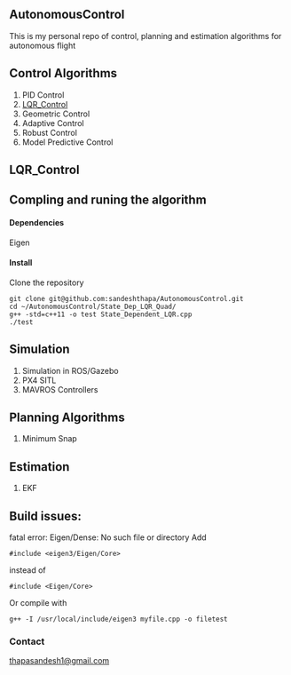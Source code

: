 ## AutonomousControl

This is my personal repo of control, planning and estimation algorithms for autonomous flight 

## Control Algorithms

1. PID Control 
2. [LQR_Control](#lqr) 
3. Geometric Control 
4. Adaptive Control 
5. Robust Control 
6.  Model Predictive Control

## <a name="lqr"></a>LQR_Control

## Compling and runing the algorithm

#### Dependencies 
Eigen 

#### Install 
Clone the repository 
```
git clone git@github.com:sandeshthapa/AutonomousControl.git
cd ~/AutonomousControl/State_Dep_LQR_Quad/
g++ -std=c++11 -o test State_Dependent_LQR.cpp 
./test
```

## Simulation 
1. Simulation in ROS/Gazebo 
2. PX4 SITL 
3. MAVROS Controllers

## Planning Algorithms 

1. Minimum Snap 

## Estimation 

1. EKF 

## Build issues:
fatal error: Eigen/Dense: No such file or directory
Add 
```
#include <eigen3/Eigen/Core>
```
instead of
```
#include <Eigen/Core>
```

Or compile with 
```
g++ -I /usr/local/include/eigen3 myfile.cpp -o filetest
```

### Contact 
thapasandesh1@gmail.com

